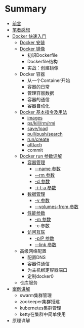 # Summary

* [前言](README.md)
* [笔者感想](impression.md)
* [Docker 快速入门](chapter_fastlearn/README.md)
   * [Docker 安装](chapter_fastlearn/install_docker.md)
   * [Docker 镜像](Dockerfile结构)
       * 初识Dockerfile
       * Dockerfile结构
       * 实战：创建镜像
   * Docker 容器
       * 从一个Container开始
       * 容器的日常
       * 管理容器数据
       * 容器的通信
       * 容器自动化
   * [Docker 基本指令及用法](chapter_fastlearn/sudo_docker.md)
       * [images](chapter_fastlearn/docker_images.md)
       * [ps/kill/rm/rmi](chapter_fastlearn/docker_ps.md)
       * [save/load](chapter_fastlearn/docker_saveload.md)
       * [pull/push/search](chapter_fastlearn/docker_pullpushsearch.md)
       * [run/create](chapter_fastlearn/docker_runcreate.md)
       * [atttach](chapter_fastlearn/docker_atttach_nsenter_-i_-_t.md)
       * commit
   * [Docker run 参数详解](chapter_fastlearn/docker_run/README.md)
       * [容器管理](chapter_fastlearn/docker_run/container_manager.md)
           * [--name 参数](chapter_fastlearn/docker_run/--name.md)
           * [--rm 参数](chapter_fastlearn/docker_run/--rm.md)
           * [-d 参数](chapter_fastlearn/docker_run/-d.md)
           * [-i-t-a 参数](chapter_fastlearn/docker_run/-i_t_a.md)
       * [数据管理](chapter_fastlearn/docker_run/data_manager.md)
           * [-v 参数](chapter_fastlearn/docker_run/-v.md)
           * [--volumes-from 参数](chapter_fastlearn/docker_run/--volumes-from.md)
       * [性能参数](chapter_fastlearn/docker_run/capability.md)
           * [-m 参数](chapter_fastlearn/docker_run/-m.md)
           * -c 参数
       * [访问互联](chapter_fastlearn/docker_run/link_manager.md)
           * [-p/P  参数](chapter_fastlearn/docker_run/-p.md)
           * [--link 参数](chapter_fastlearn/docker_run/--link.md)
   * 高级网络配置
       * 配置DNS
       * 容器件通信
       * 为主机绑定容器端口
       * 定制docker0
   * 仓库服务
* [案例讲解](examples.md)
   * swarm集群管理
   * zookeeper集群搭建
   * kubernetes集群管理
   * ketty在集群中简单使用
* 原理详解

